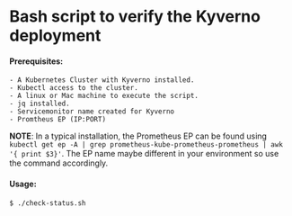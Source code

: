  # Bash script to verify the Kyverno deployment

#### Prerequisites:
    - A Kubernetes Cluster with Kyverno installed.
    - Kubectl access to the cluster.
    - A linux or Mac machine to execute the script.
    - jq installed. 
    - Servicemonitor name created for Kyverno
    - Promtheus EP (IP:PORT)

__NOTE__: In a typical installation, the Prometheus EP can be found using `kubectl get ep -A | grep prometheus-kube-prometheus-prometheus | awk '{ print $3}'`. The EP name maybe different in your environment so use the command accordingly. 

#### Usage: 
```
$ ./check-status.sh
```
